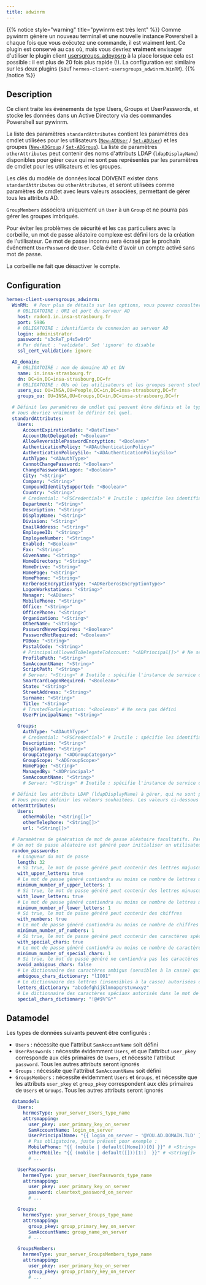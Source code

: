```yaml
---
title: adwinrm
---
```


{{% notice style="warning" title="pywinrm est très lent" %}}
Comme pywinrm génère un nouveau terminal et une nouvelle instance Powershell à chaque fois que vous exécutez une commande, il est vraiment lent.
Ce plugin est conservé au cas où, mais vous devriez **vraiment** envisager d'utiliser le plugin client [usersgroups_adpypsrp](/setup/configuration/plugins/hermes-client/usergroups/usersgroups_adpypsrp/) à la place lorsque cela est possible : il est plus de 20 fois plus rapide (!).
La configuration est similaire sur les deux plugins (sauf `hermes-client-usersgroups_adwinrm.WinRM`).
{{% /notice %}}

## Description

Ce client traite les événements de type Users, Groups et UserPasswords, et stocke les données dans un Active Directory via des commandes Powershell sur pywinrm.

La liste des paramètres `standardAttributes` contient les paramètres des cmdlet utilisées pour les utilisateurs ([`New-ADUser`](https://learn.microsoft.com/en-us/powershell/module/activedirectory/new-aduser) / [`Set-ADUser`](https://learn.microsoft.com/en-us/powershell/module/activedirectory/set-aduser)) et les groupes ([`New-ADGroup`](https://learn.microsoft.com/en-us/powershell/module/activedirectory/new-adgroup) / [`Set-ADGroup`](https://learn.microsoft.com/en-us/powershell/module/activedirectory/set-adgroup)).
La liste de paramètres `otherAttributes` peut contenir des noms d'attributs LDAP (`ldapDisplayName`) disponibles pour gérer ceux qui ne sont pas représentés par les paramètres de cmdlet pour les utilisateurs et les groupes.

Les clés du modèle de données local DOIVENT exister dans `standardAttributes` ou `otherAttributes`, et seront utilisées comme paramètres de cmdlet avec leurs valeurs associées, permettant de gérer tous les attributs AD.

`GroupMembers` associera uniquement un `User` à un `Group` et ne pourra pas gérer les groupes imbriqués.

Pour éviter les problèmes de sécurité et les cas particuliers avec la corbeille, un mot de passe aléatoire complexe est défini lors de la création de l'utilisateur. Ce mot de passe inconnu sera écrasé par le prochain événement `UserPassword` de `User`. Cela évite d'avoir un compte activé sans mot de passe.

La corbeille ne fait que désactiver le compte.

## Configuration

```yaml
hermes-client-usersgroups_adwinrm:
  WinRM:  # Pour plus de détails sur les options, vous pouvez consulter https://github.com/diyan/pywinrm/#run-process-with-low-level-api-with-domain-user-disabling-https-cert-validation
    # OBLIGATOIRE : URI et port du serveur AD
    host: radon1.in.insa-strasbourg.fr
    port: 5986
    # OBLIGATOIRE : identifiants de connexion au serveur AD
    login: administrator
    password: "s3cReT_p4s5w0rD"
    # Par défaut : 'validate'. Set 'ignore' to disable
    ssl_cert_validation: ignore

  AD_domain:
    # OBLIGATOIRE : nom de domaine AD et DN
    name: in.insa-strasbourg.fr
    dn: DC=in,DC=insa-strasbourg,DC=fr
    # OBLIGATOIRE : OUs où les utilisateurs et les groupes seront stockés
    users_ou: OU=INSA,OU=People,DC=in,DC=insa-strasbourg,DC=fr
    groups_ou: OU=INSA,OU=Groups,DC=in,DC=insa-strasbourg,DC=fr

  # Définit les paramètres de cmdlet qui peuvent être définis et le type valide de la valeur qui leur est associée
  # Vous devriez vraiment le définir tel quel.
  standardAttributes:
    Users:
      AccountExpirationDate: "<DateTime>"
      AccountNotDelegated: "<Boolean>"
      AllowReversiblePasswordEncryption: "<Boolean>"
      AuthenticationPolicy: "<ADAuthenticationPolicy>"
      AuthenticationPolicySilo: "<ADAuthenticationPolicySilo>"
      AuthType: "<ADAuthType>"
      CannotChangePassword: "<Boolean>"
      ChangePasswordAtLogon: "<Boolean>"
      City: "<String>"
      Company: "<String>"
      CompoundIdentitySupported: "<Boolean>"
      Country: "<String>"
      # Credential: "<PSCredential>" # Inutile : spécifie les identifiants de connexion du compte utilisateur à utiliser pour effectuer cette tâche
      Department: "<String>"
      Description: "<String>"
      DisplayName: "<String>"
      Division: "<String>"
      EmailAddress: "<String>"
      EmployeeID: "<String>"
      EmployeeNumber: "<String>"
      Enabled: "<Boolean>"
      Fax: "<String>"
      GivenName: "<String>"
      HomeDirectory: "<String>"
      HomeDrive: "<String>"
      HomePage: "<String>"
      HomePhone: "<String>"
      KerberosEncryptionType: "<ADKerberosEncryptionType>"
      LogonWorkstations: "<String>"
      Manager: "<ADUser>"
      MobilePhone: "<String>"
      Office: "<String>"
      OfficePhone: "<String>"
      Organization: "<String>"
      OtherName: "<String>"
      PasswordNeverExpires: "<Boolean>"
      PasswordNotRequired: "<Boolean>"
      POBox: "<String>"
      PostalCode: "<String>"
      # PrincipalsAllowedToDelegateToAccount: "<ADPrincipal[]>" # Ne sera pas défini
      ProfilePath: "<String>"
      SamAccountName: "<String>"
      ScriptPath: "<String>"
      # Server: "<String>" # Inutile : spécifie l'instance de service de domaine Active Directory à laquelle se connecter
      SmartcardLogonRequired: "<Boolean>"
      State: "<String>"
      StreetAddress: "<String>"
      Surname: "<String>"
      Title: "<String>"
      # TrustedForDelegation: "<Boolean>" # Ne sera pas défini
      UserPrincipalName: "<String>"

    Groups:
      AuthType: "<ADAuthType>"
      # Credential: "<PSCredential>" # Inutile : spécifie les identifiants de connexion du compte utilisateur à utiliser pour effectuer cette tâche
      Description: "<String>"
      DisplayName: "<String>"
      GroupCategory: "<ADGroupCategory>"
      GroupScope: "<ADGroupScope>"
      HomePage: "<String>"
      ManagedBy: "<ADPrincipal>"
      SamAccountName: "<String>"
      # Server: "<String>" # Inutile : spécifie l'instance de service de domaine Active Directory à laquelle se connecter

  # Définit les attributs LDAP (ldapDisplayName) à gérer, qui ne sont pas gérés par les attributs standard.
  # Vous pouvez définir les valeurs souhaitées. Les valeurs ci-dessous sont données à titre d'exemple.
  otherAttributes:
    Users:
      otherMobile: "<String[]>"
      otherTelephone: "<String[]>"
      url: "<String[]>"

  # Paramètres de génération de mot de passe aléatoire facultatifs. Par défaut : les valeurs spécifiées ci-dessous
  # Un mot de passe aléatoire est généré pour initialiser un utilisateur dont le mot de passe n'est pas encore disponible
  random_passwords:
    # Longueur du mot de passe
    length: 32
    # Si true, le mot de passe généré peut contenir des lettres majuscules
    with_upper_letters: true
    # Le mot de passe généré contiendra au moins ce nombre de lettres majuscules
    minimum_number_of_upper_letters: 1
    # Si true, le mot de passe généré peut contenir des lettres minuscules
    with_lower_letters: true
    # Le mot de passe généré contiendra au moins ce nombre de lettres minuscules
    minimum_number_of_lower_letters: 1
    # Si true, le mot de passe généré peut contenir des chiffres
    with_numbers: true
    # Le mot de passe généré contiendra au moins ce nombre de chiffres
    minimum_number_of_numbers: 1
    # Si true, le mot de passe généré peut contenir des caractères spéciaux
    with_special_chars: true
    # Le mot de passe généré contiendra au moins ce nombre de caractères spéciaux
    minimum_number_of_special_chars: 1
    # Si true, le mot de passe généré ne contiendra pas les caractères spécifiés dans 'ambigous_chars_dictionary'
    avoid_ambigous_chars: false
    # Le dictionnaire des caractères ambigus (sensibles à la casse) qui peuvent être interdits dans le mot de passe, même si certains sont présents dans d'autres dictionnaires
    ambigous_chars_dictionary: "lIO01"
    # Le dictionnaire des lettres (insensibles à la casse) autorisées dans le mot de passe
    letters_dictionary: "abcdefghijklmnopqrstuvwxyz"
    # Le dictionnaire des caractères spéciaux autorisés dans le mot de passe
    special_chars_dictionary: "!@#$%^&*"
```

## Datamodel

Les types de données suivants peuvent être configurés :

- `Users` : nécessite que l'attribut `SamAccountName` soit défini
- `UserPasswords` : nécessite évidemment `Users`, et que l'attribut `user_pkey` corresponde aux clés primaires de `Users`, et nécessite l'attribut `password`. Tous les autres attributs seront ignorés
- `Groups` : nécessite que l'attribut `SamAccountName` soit défini
- `GroupsMembers` : nécessite évidemment `Users` et `Groups`, et nécessite que les attributs `user_pkey` et `group_pkey` correspondent aux clés primaires de `Users` et `Groups`. Tous les autres attributs seront ignorés

```yaml
  datamodel:
    Users:
      hermesType: your_server_Users_type_name
      attrsmapping:
        user_pkey: user_primary_key_on_server
        SamAccountName: login_on_server
        UserPrincipalName: "{{ login_on_server ~ '@YOU.AD.DOMAIN.TLD' }}"
        # Pas obligatoire, juste présent pour exemple :
        MobilePhone: "{{ (mobile | default([None]))[0] }}" # <String>
        otherMobile: "{{ (mobile | default([]))[1:]  }}" # <String[]>
        # ...

    UserPasswords:
      hermesType: your_server_UserPasswords_type_name
      attrsmapping:
        user_pkey: user_primary_key_on_server
        password: cleartext_password_on_server
        # ...

    Groups:
      hermesType: your_server_Groups_type_name
      attrsmapping:
        group_pkey: group_primary_key_on_server
        SamAccountName: group_name_on_server
        # ...

    GroupsMembers:
      hermesType: your_server_GroupsMembers_type_name
      attrsmapping:
        user_pkey: user_primary_key_on_server
        group_pkey: group_primary_key_on_server
        # ...
```
